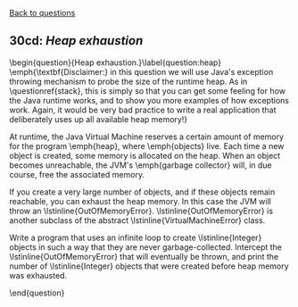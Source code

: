 [Back to questions](../README.md)

## 30cd: *Heap exhaustion*

\begin{question}{Heap exhaustion.}\label{question:heap} \emph{\textbf{Disclaimer:} in this question we will use Java's exception
throwing mechanism to probe the size of the runtime heap.  As in \questionref{stack}, this is simply so that you can get some feeling for how the Java
runtime works, and to show you more examples of how exceptions work.  Again, it would be very bad practice to write a real
application that deliberately uses up all available heap memory!}

At runtime, the Java Virtual Machine reserves a certain amount of memory for the program \emph{heap}, where \emph{objects} live.
Each time a new object is created, some memory is allocated on the heap.  When an object becomes unreachable, the JVM's \emph{garbage
collector} will, in due course, free the associated memory.

If you create a very large number of objects, and if these objects remain reachable, you can exhaust the heap memory.  In this case the
JVM will throw an \lstinline{OutOfMemoryError}.  \lstinline{OutOfMemoryError} is another subclass of the abstract \lstinline{VirtualMachineError} class.

Write a program that uses an infinite loop to create \lstinline{Integer} objects in such a way that they are never garbage-collected.
Intercept the \lstinline{OutOfMemoryError} that will eventually be thrown, and print the number of \lstinline{Integer} objects that were
created before heap memory was exhausted.

\end{question}
